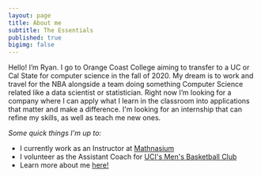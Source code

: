 ```yaml
---
layout: page
title: About me
subtitle: The Essentials
published: true
bigimg: false
---
```

Hello! I’m Ryan. I go to Orange Coast College aiming to transfer to a UC or Cal State for computer science in the fall of 2020. My dream is to work and travel for the NBA alongside a team doing something Computer Science related like a data scientist or statistician. Right now I’m looking for a company where I can apply what I learn in the classroom into applications that matter and make a difference. I'm looking for an internship that can refine my skills, as well as teach me new ones.

*Some quick things I'm up to:*
- I currently work as an Instructor at [Mathnasium](https://www.mathnasium.com/lagunaniguel/our-team)
- I volunteer as the Assistant Coach for [UCI's Men's Basketball Club](https://www.campusrec.uci.edu/club/basketball-men.asp)
- Learn more about me [here!](sssandan.github.io/moreaboutme)

<div class='embedsocial-instagram' data-ref="7bd09daf4fb03064c3d827027f8d23115e663b9e"></div><script>(function(d, s, id){var js; if (d.getElementById(id)) {return;} js = d.createElement(s); js.id = id; js.src = "https://embedsocial.com/embedscript/in.js"; d.getElementsByTagName("head")[0].appendChild(js);}(document, "script", "EmbedSocialInstagramScript"));</script>
